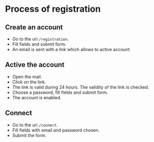 # Process of registration

## Create an account

* Go to the uri `/registration`.
* Fill fields and submit form.
* An email is sent with a link which allows to active account.

## Active the account

* Open the mail.
* Click on the link.
* The link is valid during 24 hours. The validity of the link is checked.
* Choose a password, fill fields and submit form.
* The account is enabled.

## Connect

* Go to the uri `/connect`.
* Fill fields with email and password chosen.
* Submit the form.
